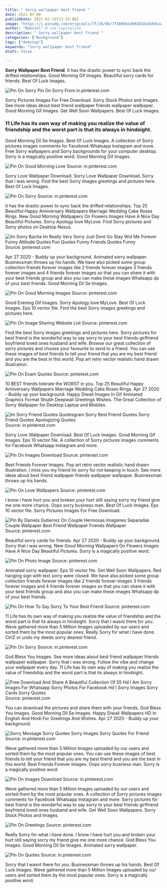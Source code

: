 ```yaml
---
title: " Sorry wallpaper best friend "
date: 2021-07-08
publishDate: 2021-01-19T13:33:06Z
image: "https://i.pinimg.com/originals/7f/38/86/7f3886814001818a9160ca2663f88b13.jpg"
author: "Nubitol" # use capitalize
description: " Sorry wallpaper best friend "
categories: ["Background"]
tags: ["dekstop"]
keywords: "Sorry wallpaper best friend"
draft: false

---
```



**Sorry Wallpaper Best Friend**. It has the drastic power to sync back the drifted relationships. Good Morning Gif Images. Beautiful sorry cards for friends. Best Of Luck Images.

![Pin On Sorry](https://i.pinimg.com/originals/73/57/0e/73570e12f661ffe475c2b6bf8b75a4c8.jpg "Pin On Sorry")
Pin On Sorry From in.pinterest.com


Sorry Pictures Images For Free Download. Sorry Stock Photos and Images. See more ideas about best friend wallpaper friends wallpaper wallpaper. Good Morning Gif Images. Get Well Soon Wallpapers. Best Of Luck Images.

### 11 Life has its own way of making you realize the value of friendship and the worst part is that its always in hindsight.

Good Morning Dil Se Images. Best Of Luck Images. A collection of Sorry pictures images comments for Facebook Whatsapp Instagram and more. Free Sorry wallpapers and Sorry backgrounds for your computer desktop. Sorry is a magically positive word. Good Morning Gif Images.


![Pin On Good Morning Love](https://i.pinimg.com/originals/ca/e7/aa/cae7aa3c4852c0afb6d5c5223337e0c6.jpg "Pin On Good Morning Love")
Source: in.pinterest.com

Sorry Love Wallpaper Download. Sorry Love Wallpaper Download. Sorry that i was wrong. Find the best Sorry images greetings and pictures here. Best Of Luck Images.

![Pin On Sorry](https://i.pinimg.com/originals/73/57/0e/73570e12f661ffe475c2b6bf8b75a4c8.jpg "Pin On Sorry")
Source: in.pinterest.com

It has the drastic power to sync back the drifted relationships. Top 25 Beautiful Happy Anniversary Wallpapers Marriage Wedding Cake Roses Rings. New Good Morning Wallpapers On Flowers Images Have A Nice Day Beautiful Pictures. Sorry Apology love MyLove. Find Sorry pictures and Sorry photos on Desktop Nexus.

![Im Sorry Bacha Im Really Very Sorry Just Dont Go Stay Wid Me Forever Funny Attitude Quotes Fun Quotes Funny Friends Quotes Funny](https://i.pinimg.com/originals/32/de/a1/32dea1e3607da7c5a2a8a45feb5aa1eb.png "Im Sorry Bacha Im Really Very Sorry Just Dont Go Stay Wid Me Forever Funny Attitude Quotes Fun Quotes Funny Friends Quotes Funny")
Source: pinterest.com

Apr 27 2020 - Buddy up your background. Animated sorry wallpaper. Businessman throws up his hands. We have also picked some group collection friends forever images like 2 friends forever images 3 friends forever images and 4 friends forever images so that you can share it with your best friends group and also you can make these images Whatsapp dp of your best friends. Good Morning Dil Se Images.

![Pin On Good Morning Images](https://i.pinimg.com/474x/e5/2f/48/e52f4883f5b652e44f952e43e68d200a.jpg "Pin On Good Morning Images")
Source: pinterest.com

Good Evening Gif Images. Sorry Apology love MyLove. Best Of Luck Images. Eps 10 vector file. Find the best Sorry images greetings and pictures here.

![Pin On Image Sharing Website List](https://i.pinimg.com/474x/1d/cb/17/1dcb170a7882b55084a9a264bfe7a4e1.jpg "Pin On Image Sharing Website List")
Source: pinterest.com

Find the best Sorry images greetings and pictures here. Sorry pictures for best friend is the wonderful way to say sorry to your best friends girlfriend boyfriend loved ones husband and wife. Browse our great collection of sorry pictures and choose your favourite to send to a friend. You can use these images of best friends to tell your friend that you are my best friend and you are the best in this world. Pop art retro vector realistic hand drawn illustration.

![Pin On Exam Quotes](https://i.pinimg.com/originals/1e/bd/af/1ebdaf2f6bd9fda067ce421480aef49c.jpg "Pin On Exam Quotes")
Source: pinterest.com

10 BEST friends tolerate the WORST in you. Top 25 Beautiful Happy Anniversary Wallpapers Marriage Wedding Cake Roses Rings. Apr 27 2020 - Buddy up your background. Happy Diwali Images In Gif Animated Graphics Format Shubh Deepwali Greetings Wishes. The Great Collection of Sorry Wallpaper for Desktop Laptop and Mobiles.

![Im Sorry Friend Quotes Quotesgram Sorry Best Friend Quotes Sorry Friend Quotes Apologizing Quotes](https://i.pinimg.com/originals/d1/f2/a8/d1f2a825edf445f2e57e73f951a12dd1.png "Im Sorry Friend Quotes Quotesgram Sorry Best Friend Quotes Sorry Friend Quotes Apologizing Quotes")
Source: in.pinterest.com

Sorry Love Wallpaper Download. Best Of Luck Images. Good Morning Gif Images. Eps 10 vector file. A collection of Sorry pictures images comments for Facebook Whatsapp Instagram and more.

![Pin On Images Download](https://i.pinimg.com/474x/e6/23/c2/e623c26a6cb4cfda96e7d20ae8725585.jpg "Pin On Images Download")
Source: pinterest.com

Best Friends Forever Images. Pop art retro vector realistic hand drawn illustration. I miss you my friend Im sorry for not keeping in touch. See more ideas about best friend wallpaper friends wallpaper wallpaper. Businessman throws up his hands.

![Pin On Love Wallpapers](https://i.pinimg.com/originals/91/1c/85/911c85eb541f0efc051337d88a97b6ba.jpg "Pin On Love Wallpapers")
Source: pinterest.com

I know i have hurt you and broken your hurt still saying sorry my friend give me one more chance. Oops sorry business man. Best Of Luck Images. Eps 10 vector file. Sorry Pictures Images For Free Download.

![Pin By Daniela Gutierrez On Couple Hermosas Imagenes Separadas Couple Wallpaper Best Friend Wallpaper Friends Wallpaper](https://i.pinimg.com/originals/56/c6/7b/56c67bc3c69943b529b06b872de5a9e8.jpg "Pin By Daniela Gutierrez On Couple Hermosas Imagenes Separadas Couple Wallpaper Best Friend Wallpaper Friends Wallpaper")
Source: pinterest.com

Beautiful sorry cards for friends. Apr 27 2020 - Buddy up your background. Sorry that i was wrong. New Good Morning Wallpapers On Flowers Images Have A Nice Day Beautiful Pictures. Sorry is a magically positive word.

![Pin On Photo Image](https://i.pinimg.com/originals/29/9c/b8/299cb8aa5332811515af8523472fe4f8.gif "Pin On Photo Image")
Source: pinterest.com

Animated sorry wallpaper. Eps 10 vector file. Get Well Soon Wallpapers. Red hanging sign with text sorry were closed. We have also picked some group collection friends forever images like 2 friends forever images 3 friends forever images and 4 friends forever images so that you can share it with your best friends group and also you can make these images Whatsapp dp of your best friends.

![Pin On How To Say Sorry To Your Best Friend](https://i.pinimg.com/originals/f9/51/a4/f951a476da50194458172328d133d06c.jpg "Pin On How To Say Sorry To Your Best Friend")
Source: pinterest.com

11 Life has its own way of making you realize the value of friendship and the worst part is that its always in hindsight. Sorry that I wasnt there for you. Weve gathered more than 5 Million Images uploaded by our users and sorted them by the most popular ones. Really Sorry for what i have done. CtrlZ or undo my deeds sorry dearest friend.

![Pin On Sorry](https://i.pinimg.com/564x/af/34/59/af3459661ce3994970a56e41f659bf2e.jpg "Pin On Sorry")
Source: in.pinterest.com

God Bless You Images. See more ideas about best friend wallpaper friends wallpaper wallpaper. Sorry that i was wrong. Follow the vibe and change your wallpaper every day. 11 Life has its own way of making you realize the value of friendship and the worst part is that its always in hindsight.

![Free Download And Share A Beautiful Collection Of 55 Hd I Am Sorry Images For Whatsapp Sorry Photos For Facebook Hd I Sorry Images Sorry Cards Sorry Quotes](https://i.pinimg.com/originals/bc/16/b7/bc16b7eb5765e52541f78bf274143d3d.jpg "Free Download And Share A Beautiful Collection Of 55 Hd I Am Sorry Images For Whatsapp Sorry Photos For Facebook Hd I Sorry Images Sorry Cards Sorry Quotes")
Source: pinterest.com

You can download the pictures and share them with your friends. God Bless You Images. Good Morning Dil Se Images. Happy Diwali Wallpapers HD In English And Hindi For Greetings And Wishes. Apr 27 2020 - Buddy up your background.

![Sorry Message Sorry Quotes Sorry Images Sorry Quotes For Friend](https://i.pinimg.com/474x/e0/8b/69/e08b690c5cf25202ce9cb2e4806bfb44.jpg "Sorry Message Sorry Quotes Sorry Images Sorry Quotes For Friend")
Source: in.pinterest.com

Weve gathered more than 5 Million Images uploaded by our users and sorted them by the most popular ones. You can use these images of best friends to tell your friend that you are my best friend and you are the best in this world. Best Friends Forever Images. Oops sorry business man. Sorry is a magically positive word.

![Pin On Images Download](https://i.pinimg.com/474x/39/a1/8d/39a18d7d38c69719dd47325dd4192ca5.jpg "Pin On Images Download")
Source: in.pinterest.com

Weve gathered more than 5 Million Images uploaded by our users and sorted them by the most popular ones. A collection of Sorry pictures images comments for Facebook Whatsapp Instagram and more. Sorry pictures for best friend is the wonderful way to say sorry to your best friends girlfriend boyfriend loved ones husband and wife. Get Well Soon Wallpapers. Sorry Stock Photos and Images.

![Pin On Greetings](https://i.pinimg.com/564x/c9/5a/3e/c95a3eba7e67ab13644080ad0831895d.jpg "Pin On Greetings")
Source: pinterest.com

Really Sorry for what i have done. I know i have hurt you and broken your hurt still saying sorry my friend give me one more chance. God Bless You Images. Good Morning Dil Se Images. Animated sorry wallpaper.

![Pin On Quotes](https://i.pinimg.com/originals/7f/38/86/7f3886814001818a9160ca2663f88b13.jpg "Pin On Quotes")
Source: in.pinterest.com

Sorry that I wasnt there for you. Businessman throws up his hands. Best Of Luck Images. Weve gathered more than 5 Million Images uploaded by our users and sorted them by the most popular ones. Sorry is a magically positive word.

